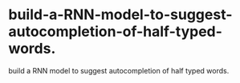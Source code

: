 # build-a-RNN-model-to-suggest-autocompletion-of-half-typed-words.
build a RNN model to suggest autocompletion of half typed words.
